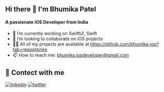 
  ## Hi there 👋 I'm Bhumika Patel
#### A passionate iOS Developer from India

- 🔭 I’m currently working on SwiftUI, Swift
- 👯 I’m looking to collaborate on iOS projects
- 👩‍💻 All of my projects are available at https://github.com/bhumika-ios?tab=repositories
- 📫 How to reach me: bhumika.iosdeveloper@gmail.com

## 🔗 Contect with me

[![linkedin](https://img.shields.io/badge/linkedin-0A66C2?style=for-the-badge&logo=linkedin&logoColor=white)](https://www.linkedin.com/in/bhumika-ios/)
[![twitter](https://img.shields.io/badge/twitter-1DA1F2?style=for-the-badge&logo=twitter&logoColor=white)](https://twitter.com/bhumika_ios)
<!--
**bhumika-ios/bhumika-ios** is a ✨ _special_ ✨ repository because its `README.md` (this file) appears on your GitHub profile.

Here are some ideas to get you started:

- 🔭 I’m currently working on ...
- 🌱 I’m currently learning ...
- 👯 I’m looking to collaborate on ...
- 🤔 I’m looking for help with ...
- 💬 Ask me about ...
- 📫 How to reach me: ...
- 😄 Pronouns: ...
- ⚡ Fun fact: ...
-->
